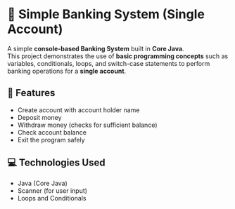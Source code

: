 # 🏦 Simple Banking System (Single Account)

A simple **console-based Banking System** built in **Core Java**.  
This project demonstrates the use of **basic programming concepts** such as variables, conditionals, loops, and switch-case statements to perform banking operations for a **single account**.

## 🚀 Features
- Create account with account holder name  
- Deposit money  
- Withdraw money (checks for sufficient balance)  
- Check account balance  
- Exit the program safely  

## 💻 Technologies Used
- Java (Core Java)  
- Scanner (for user input)  
- Loops and Conditionals 
